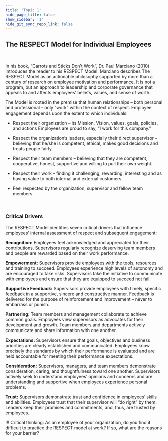 ```yaml
---
title: 'Topic 1'
hide_page_title: false
show_sidebar: '1'
hide_git_sync_repo_link: false
---
```



## The RESPECT Model for Individual Employees
&nbsp;

In his book, “Carrots and Sticks Don’t Work”, Dr. Paul Marciano (2010) introduces the reader to his RESPECT Model. Marciano describes The RESPECT Model as an actionable philosophy supported by more than a century of research on employee motivation and performance. It is not a program, but an approach to leadership and corporate governance that appeals to and affects employees’ beliefs, values, and sense of worth.

The Model is rooted in the premise that human relationships – both personal and professional – only “work” within the context of respect. Employee engagement depends upon the extent to which individuals:

- Respect their organization – its Mission, Vision, values, goals, policies, and actions
Employees are proud to say, “I work for this company.”

- Respect the organization’s leaders, especially their direct supervisor – believing that he/she is competent, ethical, makes good decisions and treats people fairly.

- Respect their team members – believing that they are competent, cooperative, honest, supportive and willing to pull their own weight.

- Respect their work – finding it challenging, rewarding, interesting and as having value to both internal and external customers.

- Feel respected by the organization, supervisor and fellow team members.

&nbsp;

### Critical Drivers

The RESPECT Model identifies seven critical drivers that influence employees’ internal assessment of respect and subsequent engagement:

**Recognition:** Employees feel acknowledged and appreciated for their contributions. Supervisors regularly recognize deserving team members and people are rewarded based on their work performance.

**Empowerment:** Supervisors provide employees with the tools, resources and training to succeed. Employees experience high levels of autonomy and are encouraged to take risks. Supervisors take the initiative to communicate with employees and ensure that they are equipped to succeed not fail.

**Supportive Feedback:** Supervisors provide employees with timely, specific feedback in a supportive, sincere and constructive manner. Feedback is delivered for the purpose of reinforcement and improvement – never to embarrass or punish.

**Partnering:** Team members and management collaborate to achieve common goals. Employees view supervisors as advocates for their development and growth. Team members and departments actively communicate and share information with one another.

**Expectations:** Supervisors ensure that goals, objectives and business priorities are clearly established and communicated. Employees know precisely the standards by which their performance is evaluated and are held accountable for meeting their performance expectations.

**Consideration:** Supervisors, managers, and team members demonstrate consideration, caring, and thoughtfulness toward one another. Supervisors actively seek to understand employees’ opinions and concerns and are understanding and supportive when employees experience personal problems.

**Trust:** Supervisors demonstrate trust and confidence in employees’ skills and abilities. Employees trust that their supervisor will “do right” by them. Leaders keep their promises and commitments, and, thus, are trusted by employees.

!!! Critical thinking: As an employee of your organization, do you find it difficult to practice the RESPECT model at work? If so, what are the reasons for your barrier?
